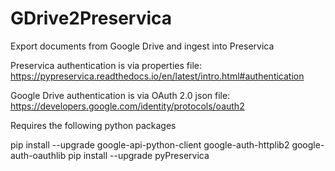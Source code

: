 # GDrive2Preservica
Export documents from Google Drive and ingest into Preservica

Preservica authentication is via properties file:  https://pypreservica.readthedocs.io/en/latest/intro.html#authentication

Google Drive authentication is via OAuth 2.0 json file:  https://developers.google.com/identity/protocols/oauth2

Requires the following python packages

pip install --upgrade google-api-python-client google-auth-httplib2 google-auth-oauthlib
pip install --upgrade pyPreservica


